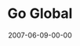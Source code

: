 ---
layout: message
category: message
series: "Go Home"
title: "Go Global"
date: 2007-06-09-00-00
message_id: 15
audio: "http://s3.amazonaws.com/crossroads-media/message/audio/Go_Home_05_GO_Global_06-10-07_Tome.mp3"
audio-duration: "35:10"
explicit: false
---